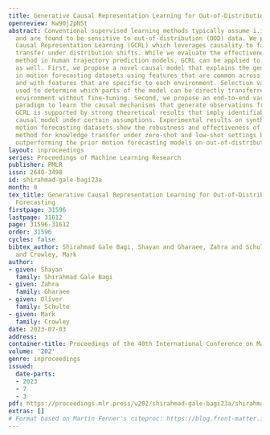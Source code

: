 ```yaml
---
title: Generative Causal Representation Learning for Out-of-Distribution Motion Forecasting
openreview: Kw90j2pNSt
abstract: Conventional supervised learning methods typically assume i.i.d samples
  and are found to be sensitive to out-of-distribution (OOD) data. We propose Generative
  Causal Representation Learning (GCRL) which leverages causality to facilitate knowledge
  transfer under distribution shifts. While we evaluate the effectiveness of our proposed
  method in human trajectory prediction models, GCRL can be applied to other domains
  as well. First, we propose a novel causal model that explains the generative factors
  in motion forecasting datasets using features that are common across all environments
  and with features that are specific to each environment. Selection variables are
  used to determine which parts of the model can be directly transferred to a new
  environment without fine-tuning. Second, we propose an end-to-end variational learning
  paradigm to learn the causal mechanisms that generate observations from features.
  GCRL is supported by strong theoretical results that imply identifiability of the
  causal model under certain assumptions. Experimental results on synthetic and real-world
  motion forecasting datasets show the robustness and effectiveness of our proposed
  method for knowledge transfer under zero-shot and low-shot settings by substantially
  outperforming the prior motion forecasting models on out-of-distribution prediction.
layout: inproceedings
series: Proceedings of Machine Learning Research
publisher: PMLR
issn: 2640-3498
id: shirahmad-gale-bagi23a
month: 0
tex_title: Generative Causal Representation Learning for Out-of-Distribution Motion
  Forecasting
firstpage: 31596
lastpage: 31612
page: 31596-31612
order: 31596
cycles: false
bibtex_author: Shirahmad Gale Bagi, Shayan and Gharaee, Zahra and Schulte, Oliver
  and Crowley, Mark
author:
- given: Shayan
  family: Shirahmad Gale Bagi
- given: Zahra
  family: Gharaee
- given: Oliver
  family: Schulte
- given: Mark
  family: Crowley
date: 2023-07-03
address: 
container-title: Proceedings of the 40th International Conference on Machine Learning
volume: '202'
genre: inproceedings
issued:
  date-parts:
  - 2023
  - 7
  - 3
pdf: https://proceedings.mlr.press/v202/shirahmad-gale-bagi23a/shirahmad-gale-bagi23a.pdf
extras: []
# Format based on Martin Fenner's citeproc: https://blog.front-matter.io/posts/citeproc-yaml-for-bibliographies/
---
```


